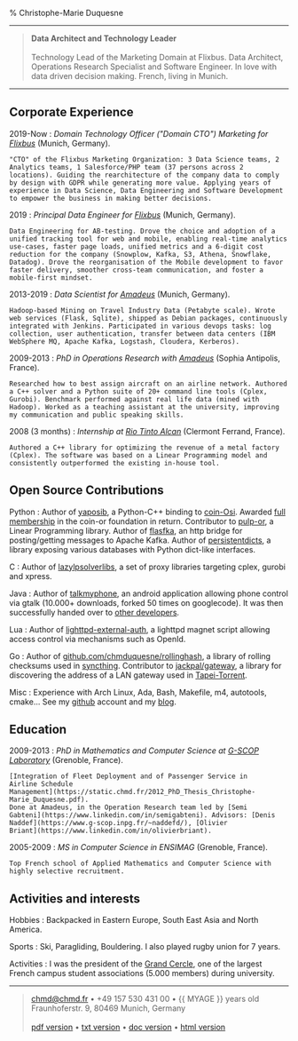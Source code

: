 % Christophe-Marie Duquesne

----

> **Data Architect and Technology Leader**
> \
> \
> Technology Lead of the Marketing Domain at Flixbus. Data Architect,
> Operations Research Specialist and Software Engineer. In love with data
> driven decision making. French, living in Munich.

----

Corporate Experience
--------------------

2019-Now
:   *Domain Technology Officer ("Domain CTO") Marketing for [Flixbus](https://flixbus.com)*
    (Munich, Germany).

    "CTO" of the Flixbus Marketing Organization: 3 Data Science teams, 2
    Analytics teams, 1 Salesforce/PHP team (37 persons across 2
    locations). Guiding the rearchitecture of the company data to comply
    by design with GDPR while generating more value. Applying years of
    experience in Data Science, Data Engineering and Software Development
    to empower the business in making better decisions.

2019
:   *Principal Data Engineer for [Flixbus](https://flixbus.com)*
    (Munich, Germany).

    Data Engineering for AB-testing. Drove the choice and adoption of a
    unified tracking tool for web and mobile, enabling real-time analytics
    use-cases, faster page loads, unified metrics and a 6-digit cost
    reduction for the company (Snowplow, Kafka, S3, Athena, Snowflake,
    Datadog). Drove the reorganisation of the Mobile development to favor
    faster delivery, smoother cross-team communication, and foster a
    mobile-first mindset.

2013-2019
:   *Data Scientist for [Amadeus](https://amadeus.com)*
    (Munich, Germany).

    Hadoop-based Mining on Travel Industry Data (Petabyte scale). Wrote
    web services (Flask, Sqlite), shipped as Debian packages, continuously
    integrated with Jenkins. Participated in various devops tasks: log
    collection, user authentication, transfer between data centers (IBM
    WebSphere MQ, Apache Kafka, Logstash, Cloudera, Kerberos).

2009-2013
:   *PhD in Operations Research with [Amadeus](https://amadeus.com)*
    (Sophia Antipolis, France).

    Researched how to best assign aircraft on an airline network. Authored
    a C++ solver and a Python suite of 20+ command line tools (Cplex,
    Gurobi). Benchmark performed against real life data (mined with
    Hadoop). Worked as a teaching assistant at the university, improving
    my communication and public speaking skills.

2008 (3 months)
:   *Internship at [Rio Tinto Alcan](https://www.riotintoalcan.com/)*
    (Clermont Ferrand, France).

    Authored a C++ library for optimizing the revenue of a metal factory
    (Cplex). The software was based on a Linear Programming model and
    consistently outperformed the existing in-house tool.

Open Source Contributions
-------------------------

Python
:   Author of
    [yaposib](https://yaposib.readthedocs.org/en/latest/index.html), a
    Python-C++ binding to [coin-Osi](https://projects.coin-or.org/Osi).
    Awarded [full membership](https://www.coin-or.org/members.html) in the
    coin-or foundation in return.
    Contributor to [pulp-or](https://pythonhosted.org/PuLP/), a Linear
    Programming library. Author of
    [flasfka](https://github.com/travel-intelligence/flasfka), an http
    bridge for posting/getting messages to Apache Kafka. Author of
    [persistentdicts](https://github.com/chmduquesne/persistentdicts), a
    library exposing various databases with Python dict-like interfaces.

C
:   Author of
    [lazylpsolverlibs](https://github.com/chmduquesne/lazylpsolverlibs), a
    set of proxy libraries targeting cplex, gurobi and xpress.

Java
:   Author of [talkmyphone](https://github.com/chmduquesne/talkmyphone), an
    android application allowing phone control via gtalk (10.000+
    downloads, forked 50 times on googlecode). It was then successfully
    handed over to [other developers](https://github.com/Yakoo63/GTalkSMS).

Lua
:   Author of
    [lighttpd-external-auth](https://github.com/chmduquesne/lighttpd-external-auth),
    a lighttpd magnet script allowing access control via mechanisms such as
    OpenId.

Go
:   Author of
    [github.com/chmduquesne/rollinghash](https://github.com/chmduquesne/rollinghash),
    a library of rolling checksums used in
    [syncthing](https://syncthing.net/). Contributor to
    [jackpal/gateway](https://github.com/jackpal/gateway), a library for
    discovering the address of a LAN gateway used in
    [Tapei-Torrent](https://github.com/jackpal/Taipei-Torrent).

Misc
:   Experience with Arch Linux, Ada, Bash, Makefile, m4, autotools,
    cmake...  See my [github](https://github.com/chmduquesne) account and my
    [blog](https://blog.chmd.fr).


Education
---------

2009-2013
:   *PhD in Mathematics and Computer Science at [G-SCOP
    Laboratory](https://www.g-scop.grenoble-inp.fr/)*
    (Grenoble, France).

    [Integration of Fleet Deployment and of Passenger Service in
    Airline Schedule
    Management](https://static.chmd.fr/2012_PhD_Thesis_Christophe-Marie_Duquesne.pdf).
    Done at Amadeus, in the Operation Research team led by [Semi
    Gabteni](https://www.linkedin.com/in/semigabteni). Advisors: [Denis
    Naddef](https://www.g-scop.inpg.fr/~naddefd/), [Olivier
    Briant](https://www.linkedin.com/in/olivierbriant).

2005-2009
:   *MS in Computer Science in ENSIMAG* (Grenoble, France).

    Top French school of Applied Mathematics and Computer Science with
    highly selective recruitment.

Activities and interests
------------------------

Hobbies
:   Backpacked in Eastern Europe, South East Asia and North
    America.

Sports
:   Ski, Paragliding, Bouldering. I also played rugby union for 7 years.

Activities
:   I was the president of the [Grand
    Cercle](http://grandcercle.org), one of the largest French
    campus student associations (5.000 members) during university.

----

> <chmd@chmd.fr> • +49 157 530 431 00 • {{ MYAGE }} years old\
> Fraunhoferstr. 9, 80469 Munich, Germany\
> \
> [pdf version](https://resume.chmd.fr/index.pdf) •
> [txt version](https://resume.chmd.fr/index.txt) •
> [doc version](https://resume.chmd.fr/index.docx) •
> [html version](https://resume.chmd.fr/index.html)
